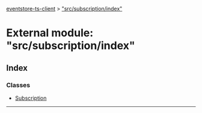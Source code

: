 [eventstore-ts-client](../README.md) > ["src/subscription/index"](../modules/_src_subscription_index_.md)

# External module: "src/subscription/index"

## Index

### Classes

* [Subscription](../classes/_src_subscription_index_.subscription.md)

---

